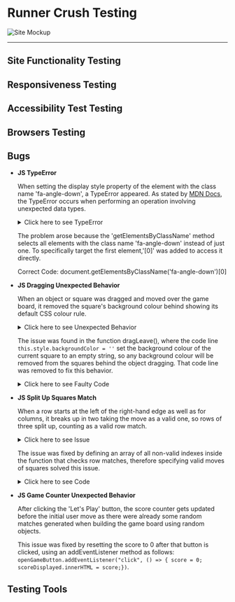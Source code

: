 # Runner Crush Testing

![Site Mockup]()


---

## Site Functionality Testing


## Responsiveness Testing


## Accessibility Test Testing


## Browsers Testing


## Bugs
- __JS TypeError__

    When setting the display style property of the element with the class name 'fa-angle-down', a TypeError appeared. As stated by [MDN Docs](https://developer.mozilla.org/en-US/), the TypeError occurs when performing an operation involving unexpected data types. 

    <details>
    <summary>Click here to see TypeError</summary>
    <br>

    ![Console TypeError](https://github.com/anav-dev/runner-crush/blob/main/assets/docs/test/js-type-error.jpg)

    ![Faulty Code](https://github.com/anav-dev/runner-crush/blob/main/assets/docs/test/js-type-error-code.jpg)

    </details>


    The problem arose because the 'getElementsByClassName' method selects all elements with the class name 'fa-angle-down' instead of just one. To specifically target the first element,'[0]' was added to access it directly.
    
    Correct Code: document.getElementsByClassName('fa-angle-down')[0]

- __JS Dragging Unexpected Behavior__

    When an object or square was dragged and moved over the game board, it removed the square's background colour behind showing its default CSS colour rule.

    <details>
    <summary>Click here to see Unexpected Behavior</summary>
    <br>

    ![Game Board](https://github.com/anav-dev/runner-crush/blob/main/assets/docs/test/js-bug-drag.jpg)

    </details>

    The issue was found in the function dragLeave(), where the code line `this.style.backgroundColor = ''` set the background colour of the current square to an empty string, so any background colour will be removed from the squares behind the object dragging. That code line was removed to fix this behavior.

    <details>
    <summary>Click here to see Faulty Code</summary>
    <br>

    ![Faulty Code](https://github.com/anav-dev/runner-crush/blob/main/assets/docs/test/js-bug-drag-code.jpg)

    </details>

- __JS Split Up Squares Match__

    When a row starts at the left of the right-hand edge as well as for columns, it breaks up in two taking the move as a valid one, so rows of three split up, counting as a valid row match.

    <details>
    <summary>Click here to see Issue</summary>
    <br>

    ![Split Up Squares](https://github.com/anav-dev/runner-crush/blob/main/assets/docs/test/js-bug-notvalidmove.jpg)

    </details>

    The issue was fixed by defining an array of all non-valid indexes inside the function that checks row matches, therefore specifying valid moves of squares solved this issue.

    <details>
    <summary>Click here to see Code</summary>
    <br>

    ![Solution Code](https://github.com/anav-dev/runner-crush/blob/main/assets/docs/test/js-bug-notvalidmove-code.jpg)

    </details>

- __JS Game Counter Unexpected Behavior__

    After clicking the 'Let's Play' button, the score counter gets updated before the initial user move as there were already some random matches generated when building the game board using random objects.

    This issue was fixed by resetting the score to 0 after that button is clicked, using an addEventListener method as follows: `openGameButton.addEventListener("click", () => { score = 0; scoreDisplayed.innerHTML = score;})`.


## Testing Tools